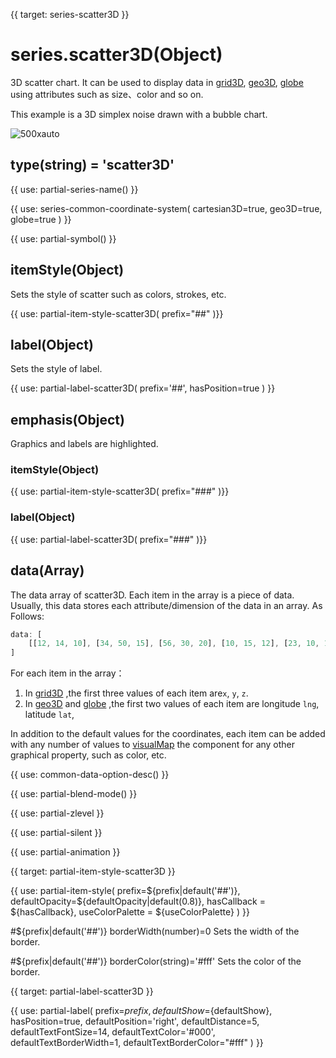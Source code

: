 {{ target: series-scatter3D }}

# series.scatter3D(Object)

3D scatter chart. It can be used to display data in [grid3D](~grid3D), [ geo3D](~geo3D), [globe](~globe) using attributes such as size、color and so on.

This example is a 3D simplex noise drawn with a bubble chart.

![500xauto](~scatter3D.png)

## type(string) = 'scatter3D'

{{ use: partial-series-name() }}

{{ use: series-common-coordinate-system(
    cartesian3D=true,
    geo3D=true,
    globe=true
 ) }}

{{ use: partial-symbol() }}

## itemStyle(Object)

Sets the style of scatter such as colors, strokes, etc.

{{ use: partial-item-style-scatter3D(
    prefix="##"
)}}

## label(Object)

Sets the style of label.

{{ use: partial-label-scatter3D(
    prefix='##',
    hasPosition=true
) }}

## emphasis(Object)

Graphics and labels are highlighted.

### itemStyle(Object)
{{ use: partial-item-style-scatter3D(
    prefix="###"
)}}

### label(Object)
{{ use: partial-label-scatter3D(
    prefix="###"
)}}

## data(Array)

The data array of scatter3D. Each item in the array is a piece of data. Usually, this data stores each attribute/dimension of the data in an array. As Follows:
```ts
data: [
    [[12, 14, 10], [34, 50, 15], [56, 30, 20], [10, 15, 12], [23, 10, 14]]
]
```

For each item in the array：

1. In [grid3D](~grid3D) ,the first three values of each item are`x`, `y`, `z`.
2. In [geo3D](~geo3D) and [globe](globe) ,the first two values of each item  are longitude `lng`, latitude `lat`,

In addition to the default values for the coordinates, each item can be added with any number of values to [visualMap](~visualMap) the component for any other graphical property, such as color, etc.

{{ use: common-data-option-desc() }}


{{ use: partial-blend-mode() }}

{{ use: partial-zlevel }}

{{ use: partial-silent }}

{{ use: partial-animation }}



{{ target: partial-item-style-scatter3D }}

{{ use: partial-item-style(
    prefix=${prefix|default('##')},
    defaultOpacity=${defaultOpacity|default(0.8)},
    hasCallback = ${hasCallback},
    useColorPalette = ${useColorPalette}
) }}

#${prefix|default('##')} borderWidth(number)=0
Sets the width of the border.

#${prefix|default('##')} borderColor(string)='#fff'
Sets the color of the border.


{{ target: partial-label-scatter3D }}

{{ use: partial-label(
    prefix=${prefix},
    defaultShow=${defaultShow},
    hasPosition=true,
    defaultPosition='right',
    defaultDistance=5,
    defaultTextFontSize=14,
    defaultTextColor='#000',
    defaultTextBorderWidth=1,
    defaultTextBorderColor="#fff"
) }}

